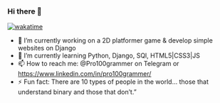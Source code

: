 ### Hi there 👋
[![wakatime](https://wakatime.com/badge/user/094cb508-d44f-4c85-9e2b-650e66ebd568.svg)](https://wakatime.com/@094cb508-d44f-4c85-9e2b-650e66ebd568)
- 🔭 I’m currently working on a 2D platformer game & develop simple websites on Django
- 🌱 I’m currently learning Python, Django, SQl,  HTML5|CSS3|JS
- 📫 How to reach me: @Pro100grammer on Telegram or https://www.linkedin.com/in/pro100grammer/
- ⚡ Fun fact: There are 10 types of people in the world… those
that understand binary and those that don’t.”

<!--
**Pro100grammist/Pro100grammist** is a ✨ _special_ ✨ repository because its `README.md` (this file) appears on your GitHub profile.

Here are some ideas to get you started:

- 🔭 I’m currently working on ...
- 🌱 I’m currently learning ...
- 👯 I’m looking to collaborate on ...
- 🤔 I’m looking for help with ...
- 💬 Ask me about ...
- 📫 How to reach me: ...
- 😄 Pronouns: ...
- ⚡ Fun fact: ...
-->

